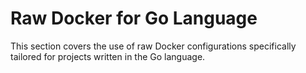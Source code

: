 # Raw Docker for Go Language

This section covers the use of raw Docker configurations specifically tailored for projects written in the Go language.
